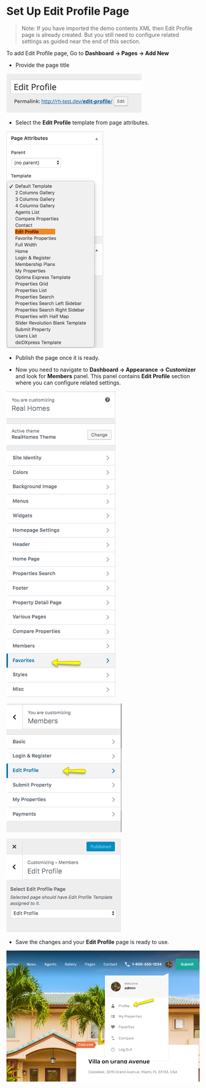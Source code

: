# Set Up Edit Profile Page

> Note: If you have imported the demo contents XML then Edit Profile page is already created. But you still need to configure related settings as guided near the end of this section.

To add Edit Profile page, Go to **Dashboard → Pages → Add New**

- Provide the page title

![Real Homes Documentation](images/member-pages/edit-profile-title.png)

- Select the **Edit Profile** template from page attributes.

![Real Homes Documentation](images/member-pages/edit-profile-template.png)

- Publish the page once it is ready.

- Now you need to navigate to **Dashboard → Appearance → Customizer** and look for **Members** panel. This panel contains **Edit Profile** section where you can configure related settings.

![Real Homes Documentation](images/member-pages/members-customizer.png)

![Real Homes Documentation](images/member-pages/edit-profile-panel.png)

![Real Homes Documentation](images/member-pages/edit-profile-customizer-settings.png)

- Save the changes and your **Edit Profile** page is ready to use.

![Real Homes Documentation](images/member-pages/edit-profile-front-end-mod.png)